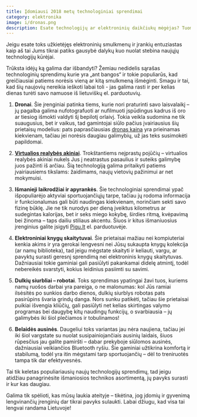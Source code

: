 ```yaml
---
title: Įdomiausi 2018 metų technologiniai sprendimai
category: elektronika
image: i/dronas.png
description: Esate technologijų ar elektroninių daikčiukų mėgėjas? Tuomet šiame straipsnyje apie tai ką 2018 metais gali Jums pasiūlyti naujųjų technologijų kūrėjai.
---
```


Jeigu esate toks užkietėjęs elektroninių smulkmenų ir įrankių entuziastas kaip aš tai Jums tikrai patiks gausybė dalykų kuo nuolat stebina naujųjų technologijų kūrėjai.

Trūksta idėjų ką galima dar išbandyti? Žemiau nedidelis sąrašas technologinių sprendimų kurie yra „ant bangos“ ir tokie populiarūs, kad greičiausiai patiems norėsis vieną ar kitą smulkmeną išmėginti. Smagu ir tai, kad šių naujovių nereikia ieškoti labai toli - jas galima rasti ir per kelias dienas turėti savo namuose iš lietuviškų el. parduotuvių.

1. **Dronai**. Šie įrenginiai patinka tiems, kurie nori praturinti savo laisvalaikį – jų pagalba galima nufotografuoti ar nufilmuoti įspūdingus kadrus iš oro ar tiesiog išmokti valdyti šį bepilotį orlaivį. Tokia veikla sudomina ne tik suaugusius, bet ir vaikus, tad gamintojai siūlo pačius įvairiausius šių prietaisų modelius: pats paprasčiausias [dronas kaina](https://pigu.lt/lt/kompiuterine-technika/dronai) yra prieinamas kiekvienam, tačiau jei norėsis daugiau galimybių, už jas teks susimokėti papildomai.

2. **[Virtualios realybės akiniai](https://pigu.lt/lt/mobilus-telefonai-foto-ir-video/ismanioji-technika-ir-priedai/f/all/virtualios-realybes-akiniai)**. Trokštantiems neįprastų pojūčių – virtualios realybės akiniai nukels Jus į neatrastus pasaulius ir suteiks galimybę juos pažinti iš arčiau. Šią technologiją galima pritaikyti patiems įvairiausiems tikslams: žaidimams, naujų vietovių pažinimui ar net mokymuisi.

3. **Išmanieji laikrodžiai ir apyrankės**. Šie technologiniai sprendimai ypač išpopuliarėjo aktyviai sportuojančiųjų tarpe, tačiau jų rodoma informacija ir funkcionalumas gali būti naudingas kiekvienam, norinčiam sekti savo fizinę būklę. Jie ne tik nurodys per dieną įveiktus kilometrus ar sudegintas kalorijas, bet ir seks miego kokybę, širdies ritmą, kvėpavimą bei žinoma – taps dailiu stiliaus akcentu. Šiuos ir kitus išmaniuosius įrenginius galite įsigyti [Pigu.lt](https://pigu.lt/lt/) el. parduotuvėje.

4. **Elektroniniai knygų skaitytuvai**. Šie prietaisai mažiau nei kompiuteriai kenkia akims ir yra gerokai lengvesni nei Jūsų sukaupta knygų kolekcija (ar namų biblioteka), tad jeigu mėgstate skaityti ir keliauti, vargu, ar pavyktų surasti geresnį sprendimą nei elektroninis knygų skaitytuvas. Dažniausiai tokie gaminiai gali pasiūlyti pakankamai didelę atmintį, todėl nebereikės svarstyti, kokius leidinius pasiimti su savimi.

5. **Dulkių siurbliai – robotai**. Toks sprendimas ypatingai žavi tuos, kuriems namų ruošos darbai yra pareiga, o ne malonumas: kol Jūs ramiai ilsėsitės po sunkios darbo dienos, dulkių siurblys robotas pats pasirūpins švaria grindų danga. Nors sunku patikėti, tačiau šie prietaisai puikiai išvengia kliūčių, gali pasiūlyti net kelias skirtingas valymo programas bei daugybę kitų naudingų funkcijų, o svarbiausia – jų galimybės iki šiol plečiamos ir tobulinamos!

6. **Belaidės ausinės**. Daugeliui toks variantas jau nėra naujiena, tačiau jei iki šiol vargstate su nuolat susipainiojančiais ausinių laidais, šiuos rūpesčius jau galite pamiršti – dabar prekyboje siūlomos ausinės, dažniausiai veikiančios Bluetooth ryšiu. Šie gaminiai užtikrina komfortą ir stabilumą, todėl yra itin mėgstami tarp sportuojančių – dėl to treniruotės tampa tik dar efektyvesnės.

Tai tik keletas populiariausių naujų technologijų sprendimų, tad jeigu atidžiau panagrinėsite išmaniosios technikos asortimentą, jų pavyks surasti ir kur kas daugiau.

Galima tik spėlioti, kas mūsų laukia ateityje – tikėtina, jog įdomių ir gyvenimą lengvinančių įrenginių dar tikrai pavyks sulaukti. Labai džiugu, kad visa tai lengvai randama Lietuvoje!

